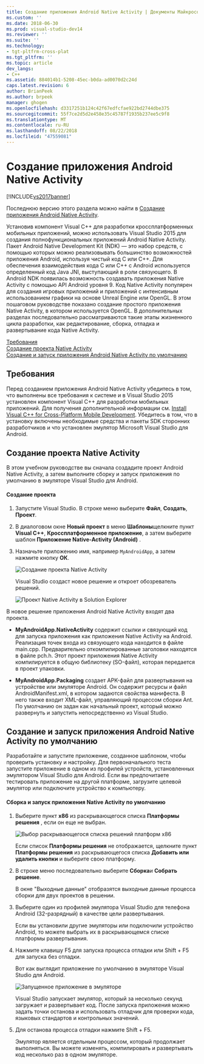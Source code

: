 ```yaml
---
title: Создание приложения Android Native Activity | Документы Майкрософт
ms.custom: ''
ms.date: 2018-06-30
ms.prod: visual-studio-dev14
ms.reviewer: ''
ms.suite: ''
ms.technology:
- tgt-pltfrm-cross-plat
ms.tgt_pltfrm: ''
ms.topic: article
dev_langs:
- C++
ms.assetid: 884014b1-5208-45ec-b0da-ad0070d2c24d
caps.latest.revision: 6
author: BrianPeek
ms.author: brpeek
manager: ghogen
ms.openlocfilehash: d3317251b124c42f67edfcfae922bd2744dbe375
ms.sourcegitcommit: 55f7ce2d5d2e458e35c45787f1935b237ee5c9f8
ms.translationtype: MT
ms.contentlocale: ru-RU
ms.lasthandoff: 08/22/2018
ms.locfileid: "47559081"
---
```

# <a name="create-an-android-native-activity-app"></a>Создание приложения Android Native Activity
[!INCLUDE[vs2017banner](../includes/vs2017banner.md)]

Последнюю версию этого раздела можно найти в [Создание приложения Android Native Activity](https://docs.microsoft.com/visualstudio/cross-platform/create-an-android-native-activity-app).  
  
  
Установив компонент Visual C++ для разработки кроссплатформенных мобильных приложений, можно использовать Visual Studio 2015 для создания полнофункциональных приложений Android Native Activity. Пакет Android Native Development Kit (NDK) — это набор средств, с помощью которых можно реализовывать большинство возможностей приложения Android, используя чистый код C или C++. Для обеспечения взаимодействия кода C или C++ с Android используется определенный код Java JNI, выступающий в роли связующего. В Android NDK появилась возможность создавать приложения Native Activity с помощью API Android уровня 9. Код Native Activity популярен для создания игровых приложений и приложений с интенсивным использованием графики на основе Unreal Engine или OpenGL. В этом пошаговом руководстве показано создание простого приложения Native Activity, в котором используется OpenGL. В дополнительных разделах последовательно рассматриваются такие этапы жизненного цикла разработки, как редактирование, сборка, отладка и развертывание кода Native Activity.  
  
 [Требования](#req)   
 [Создание проекта Native Activity](#Create)   
 [Создание и запуск приложения Android Native Activity по умолчанию](#BuildHello)  
  
##  <a name="req"></a> Требования  
 Перед созданием приложения Android Native Activity убедитесь в том, что выполнены все требования к системе и в Visual Studio 2015 установлен компонент Visual C++ для разработки мобильных приложений. Для получения дополнительной информации см. [Install Visual C++ for Cross-Platform Mobile Development](../cross-platform/install-visual-cpp-for-cross-platform-mobile-development.md). Убедитесь в том, что в установку включены необходимые средства и пакеты SDK сторонних разработчиков и что установлен эмулятор Microsoft Visual Studio для Android.  
  
##  <a name="Create"></a> Создание проекта Native Activity  
 В этом учебном руководстве вы сначала создадите проект Android Native Activity, а затем выполните сборку и запуск приложения по умолчанию в эмуляторе Visual Studio для Android.  
  
#### <a name="to-create-a-new-project"></a>Создание проекта  
  
1.  Запустите Visual Studio. В строке меню выберите **Файл**, **Создать**, **Проект**.  
  
2.  В диалоговом окне **Новый проект** в меню **Шаблоны**щелкните пункт **Visual C++**, **Кроссплатформенное приложение**, а затем выберите шаблон **Приложение Native-Activity (Android)** .  
  
3.  Назначьте приложению имя, например `MyAndroidApp`, а затем нажмите кнопку **ОК**.  
  
     ![Создание проекта Native Activity](../cross-platform/media/cppmdd-newproject.PNG "CppMDD_NewProject")  
  
     Visual Studio создаст новое решение и откроет обозреватель решений.  
  
     ![Проект Native Activity в Solution Explorer](../cross-platform/media/cppmdd-rc-na-solutionexp.PNG "CPPMDD_RC_NA_SolutionExp")  
  
 В новое решение приложения Android Native Activity входят два проекта.  
  
-   **MyAndroidApp.NativeActivity** содержит ссылки и связующий код для запуска приложения как приложения Native Activity на Android. Реализация точек входа из связующего кода находится в файле main.cpp. Предварительно откомпилированные заголовки находятся в файле pch.h. Этот проект приложения Native Activity компилируется в общую библиотеку (SO-файл), которая передается в проект упаковки.  
  
-   **MyAndroidApp.Packaging** создает APK-файл для развертывания на устройстве или эмуляторе Android. Он содержит ресурсы и файл AndroidManifest.xml, в котором задаются свойства манифеста. В него также входит XML-файл, управляющий процессом сборки Ant. По умолчанию он задан как начальный проект, который можно развернуть и запустить непосредственно из Visual Studio.  
  
##  <a name="BuildHello"></a> Создание и запуск приложения Android Native Activity по умолчанию  
 Разработайте и запустите приложение, созданное шаблоном, чтобы проверить установку и настройку. Для первоначального теста запустите приложение в одном из профилей устройств, установленных эмулятором Visual Studio для Android. Если вы предпочитаете тестировать приложение на другой платформе, загрузите целевой эмулятор или подключите устройство к компьютеру.  
  
#### <a name="to-build-and-run-the-default-native-activity-app"></a>Сборка и запуск приложения Native Activity по умолчанию  
  
1.  Выберите пункт **x86** из раскрывающегося списка **Платформы решения** , если он еще не выбран.  
  
     ![Выбор раскрывающегося списка решений платформ x86](../cross-platform/media/cppmdd-rc-na-solution-x86.png "CPPMDD_RC_NA_Solution_x86")  
  
     Если список **Платформы решения** не отображается, щелкните пункт **Платформы решения** из раскрывающегося списка **Добавить или удалить кнопки** и выберите свою платформу.  
  
2.  В строке меню последовательно выберите **Сборка**и **Собрать решение**.  
  
     В окне "Выходные данные" отобразятся выходные данные процесса сборки для двух проектов в решении.  
  
3.  Выберите один из профилей эмулятора Visual Studio для телефона Android (32-разрядный) в качестве цели развертывания.  
  
     Если вы установили другие эмуляторы или подключили устройство Android, то можете выбрать их в раскрывающемся списке платформы развертывания.  
  
4.  Нажмите клавишу F5 для запуска процесса отладки или Shift + F5 для запуска без отладки.  
  
     Вот как выглядит приложение по умолчанию в эмуляторе Visual Studio для Android.  
  
     ![Запущенное приложение в эмуляторе](../cross-platform/media/cppmdd-emulator-running-app.PNG "CppMDD_Emulator_Running_App")  
  
     Visual Studio запускает эмулятор, который за несколько секунд загружает и развертывает код. После запуска приложения можно задать точки останова и использовать отладчик для проверки кода, языковых стандартов и контрольных значений.  
  
5.  Для останова процесса отладки нажмите Shift + F5.  
  
     Эмулятор является отдельным процессом, который продолжает выполняться. Вы можете изменять, компилировать и развертывать код несколько раз в одном эмуляторе.

